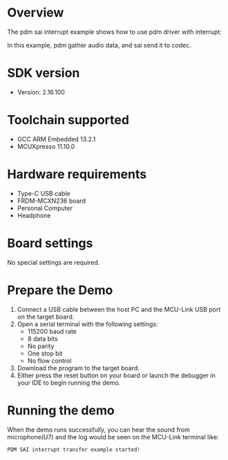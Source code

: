 Overview
========
The pdm sai interrupt example shows how to use pdm driver with interrupt:

In this example, pdm gather audio data, and sai send it to codec.

SDK version
===========
- Version: 2.16.100

Toolchain supported
===================
- GCC ARM Embedded  13.2.1
- MCUXpresso  11.10.0

Hardware requirements
=====================
- Type-C USB cable
- FRDM-MCXN236 board
- Personal Computer
- Headphone

Board settings
==============
No special settings are required.

Prepare the Demo
================
1.  Connect a USB cable between the host PC and the MCU-Link USB port on the target board.
2.  Open a serial terminal with the following settings:
    - 115200 baud rate
    - 8 data bits
    - No parity
    - One stop bit
    - No flow control
3.  Download the program to the target board.
4.  Either press the reset button on your board or launch the debugger in your IDE to begin running the demo.

Running the demo
================
When the demo runs successfully, you can hear the sound from microphone(U7) and the log would be seen on the MCU-Link terminal like:
~~~~~~~~~~~~~~~~~~~~~~~~~~~~~~~~~~~
PDM SAI interrupt transfer example started!
~~~~~~~~~~~~~~~~~~~~~~~~~~~~~~~~~~~
